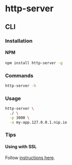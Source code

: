 # http-server

## CLI

### Installation

#### NPM

```sh
npm install http-server -g
```

### Commands

```sh
http-server -h
```

### Usage

```sh
http-server \
  ./ \
  -p 3000 \
  -a my-app.127.0.0.1.nip.io
```

### Tips

#### Using with SSL

Follow [instructions here](/mkcert.md#http-server).
